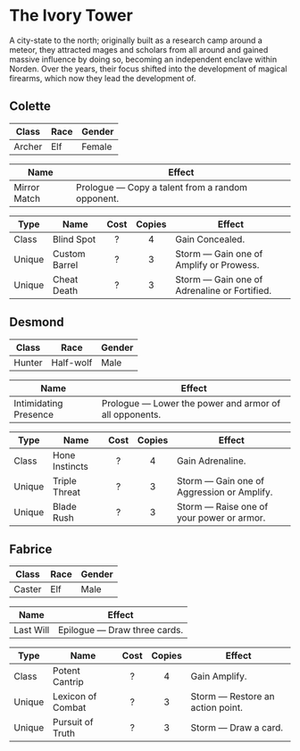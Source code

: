 # The Ivory Tower

A city-state to the north; originally built as a research camp around a
meteor, they attracted mages and scholars from all around and gained
massive influence by doing so, becoming an independent enclave within
Norden. Over the years, their focus shifted into the development of
magical firearms, which now they lead the development of.

## Colette

| Class  | Race | Gender |
| ------ | ---- | ------ |
| Archer | Elf  | Female |

| Name         | Effect                                           |
| ------------ | ------------------------------------------------ |
| Mirror Match | Prologue — Copy a talent from a random opponent. |

| Type   | Name          | Cost | Copies | Effect                                       |
| ------ | ------------- | :--: | :----: | -------------------------------------------- |
| Class  | Blind Spot    |  ?   |   4    | Gain Concealed.                              |
| Unique | Custom Barrel |  ?   |   3    | Storm — Gain one of Amplify or Prowess.      |
| Unique | Cheat Death   |  ?   |   3    | Storm — Gain one of Adrenaline or Fortified. |

## Desmond

| Class  | Race      | Gender |
| ------ | --------- | ------ |
| Hunter | Half-wolf | Male   |

| Name                  | Effect                                                 |
| --------------------- | ------------------------------------------------------ |
| Intimidating Presence | Prologue — Lower the power and armor of all opponents. |

| Type   | Name           | Cost | Copies | Effect                                     |
| ------ | -------------- | :--: | :----: | ------------------------------------------ |
| Class  | Hone Instincts |  ?   |   4    | Gain Adrenaline.                           |
| Unique | Triple Threat  |  ?   |   3    | Storm — Gain one of Aggression or Amplify. |
| Unique | Blade Rush     |  ?   |   3    | Storm — Raise one of your power or armor.  |

## Fabrice

| Class  | Race | Gender |
| ------ | ---- | ------ |
| Caster | Elf  | Male   |

| Name      | Effect                       |
| --------- | ---------------------------- |
| Last Will | Epilogue — Draw three cards. |

| Type   | Name              | Cost | Copies | Effect                           |
| ------ | ----------------- | :--: | :----: | -------------------------------- |
| Class  | Potent Cantrip    |  ?   |   4    | Gain Amplify.                    |
| Unique | Lexicon of Combat |  ?   |   3    | Storm — Restore an action point. |
| Unique | Pursuit of Truth  |  ?   |   3    | Storm — Draw a card.             |
